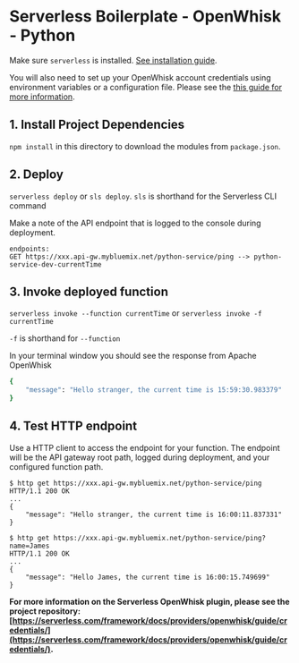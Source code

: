 <!--
title: 'OpenWhisk Simple HTTP Endpoint example in Python'
description: 'This example demonstrates how to setup a simple HTTP GET endpoint.'
layout: Doc
framework: v1
platform: OpenWhisk
language: Python
authorLink: 'https://github.com/jthomas'
authorName: 'James Thomas'
authorAvatar: 'https://avatars2.githubusercontent.com/u/2322?v=4&s=140'
-->
# Serverless Boilerplate - OpenWhisk - Python

Make sure `serverless` is installed. [See installation guide](https://serverless.com/framework/docs/providers/openwhisk/guide/installation/).

You will also need to set up your OpenWhisk account credentials using environment variables or a configuration file. Please see the [this guide for more information](https://serverless.com/framework/docs/providers/openwhisk/guide/credentials/).

## 1. Install Project Dependencies
`npm install` in this directory to download the modules from `package.json`.

## 2. Deploy
`serverless deploy` or `sls deploy`. `sls` is shorthand for the Serverless CLI command

Make a note of the API endpoint that is logged to the console during deployment.

```
endpoints:
GET https://xxx.api-gw.mybluemix.net/python-service/ping --> python-service-dev-currentTime
```

## 3. Invoke deployed function
`serverless invoke --function currentTime` or `serverless invoke -f currentTime`

`-f` is shorthand for `--function`

In your terminal window you should see the response from Apache OpenWhisk

```bash
{
    "message": "Hello stranger, the current time is 15:59:30.983379"
}
```

## 4. Test HTTP endpoint

Use a HTTP client to access the endpoint for your function. The endpoint will
be the API gateway root path, logged during deployment, and your configured
function path.

```
$ http get https://xxx.api-gw.mybluemix.net/python-service/ping
HTTP/1.1 200 OK
...
{
    "message": "Hello stranger, the current time is 16:00:11.837331"
}

$ http get https://xxx.api-gw.mybluemix.net/python-service/ping?name=James
HTTP/1.1 200 OK
...
{
    "message": "Hello James, the current time is 16:00:15.749699"
}
```

**For more information on the Serverless OpenWhisk plugin, please see the project repository: [https://serverless.com/framework/docs/providers/openwhisk/guide/credentials/](https://serverless.com/framework/docs/providers/openwhisk/guide/credentials/).**
